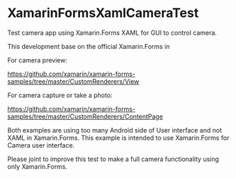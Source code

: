 # XamarinFormsXamlCameraTest
Test camera app using Xamarin.Forms XAML for GUI to control camera.

This development base on the official Xamarin.Forms in

For camera preview:

https://github.com/xamarin/xamarin-forms-samples/tree/master/CustomRenderers/View

For camera capture or take a photo:

https://github.com/xamarin/xamarin-forms-samples/tree/master/CustomRenderers/ContentPage

Both examples are using too many Android side of User interface and not XAML in Xamarin.Forms.
This example is intended to use Xamarin.Forms for Camera user interface.

Please joint to improve this test to make a full camera functionality using only Xamarin.Forms.
